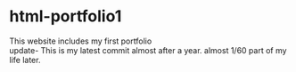 # html-portfolio1
This website includes my first portfolio
<br>
update- This is my latest commit almost after a year. almost 1/60 part of my life later.
